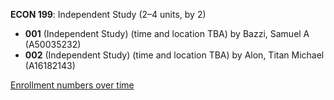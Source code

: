 **ECON 199**: Independent Study (2–4 units, by 2)

- **001** (Independent Study) (time and location TBA) by Bazzi, Samuel A (A50035232)
- **002** (Independent Study) (time and location TBA) by Alon, Titan Michael (A16182143)

[Enrollment numbers over time](./ECON199.tsv)
